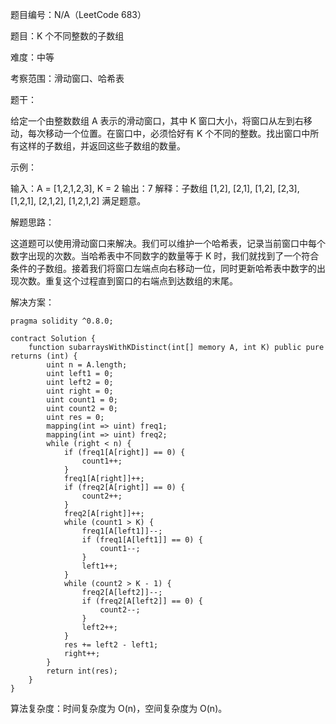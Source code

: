 题目编号：N/A（LeetCode 683）

题目：K 个不同整数的子数组

难度：中等

考察范围：滑动窗口、哈希表

题干：

给定一个由整数数组 A 表示的滑动窗口，其中 K 窗口大小，将窗口从左到右移动，每次移动一个位置。在窗口中，必须恰好有 K 个不同的整数。找出窗口中所有这样的子数组，并返回这些子数组的数量。

示例：

输入：A = [1,2,1,2,3], K = 2
输出：7
解释：子数组 [1,2], [2,1], [1,2], [2,3], [1,2,1], [2,1,2], [1,2,1,2] 满足题意。

解题思路：

这道题可以使用滑动窗口来解决。我们可以维护一个哈希表，记录当前窗口中每个数字出现的次数。当哈希表中不同数字的数量等于 K 时，我们就找到了一个符合条件的子数组。接着我们将窗口左端点向右移动一位，同时更新哈希表中数字的出现次数。重复这个过程直到窗口的右端点到达数组的末尾。

解决方案：

```solidity
pragma solidity ^0.8.0;

contract Solution {
    function subarraysWithKDistinct(int[] memory A, int K) public pure returns (int) {
        uint n = A.length;
        uint left1 = 0;
        uint left2 = 0;
        uint right = 0;
        uint count1 = 0;
        uint count2 = 0;
        uint res = 0;
        mapping(int => uint) freq1;
        mapping(int => uint) freq2;
        while (right < n) {
            if (freq1[A[right]] == 0) {
                count1++;
            }
            freq1[A[right]]++;
            if (freq2[A[right]] == 0) {
                count2++;
            }
            freq2[A[right]]++;
            while (count1 > K) {
                freq1[A[left1]]--;
                if (freq1[A[left1]] == 0) {
                    count1--;
                }
                left1++;
            }
            while (count2 > K - 1) {
                freq2[A[left2]]--;
                if (freq2[A[left2]] == 0) {
                    count2--;
                }
                left2++;
            }
            res += left2 - left1;
            right++;
        }
        return int(res);
    }
}
```

算法复杂度：时间复杂度为 O(n)，空间复杂度为 O(n)。